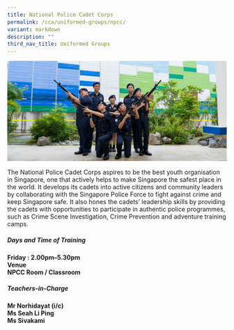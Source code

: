 ```yaml
---
title: National Police Cadet Corps
permalink: /cca/uniformed-groups/npcc/
variant: markdown
description: ""
third_nav_title: Uniformed Groups
---
```

![](/images/2023images/CCAs%202023/npcc%202023.jpg)

The National Police Cadet Corps aspires to be the best youth organisation in Singapore, one that actively helps to make Singapore the safest place in the world. It develops its cadets into active citizens and community leaders by collaborating with the Singapore Police Force to fight against crime and keep Singapore safe. It also hones the cadets’ leadership skills by providing the cadets with opportunities to participate in authentic police programmes, such as Crime Scene Investigation, Crime Prevention and adventure training camps.

<h5>Days and Time of Training</h5>
<b>
Friday : 2.00pm–5.30pm<br>
Venue<br>
NPCC Room / Classroom<br></b>

<h5>Teachers-in-Charge</h5>
<b>
Mr Norhidayat (i/c)&nbsp;<br>
Ms Seah Li Ping <br>
Ms Sivakami <br></b>